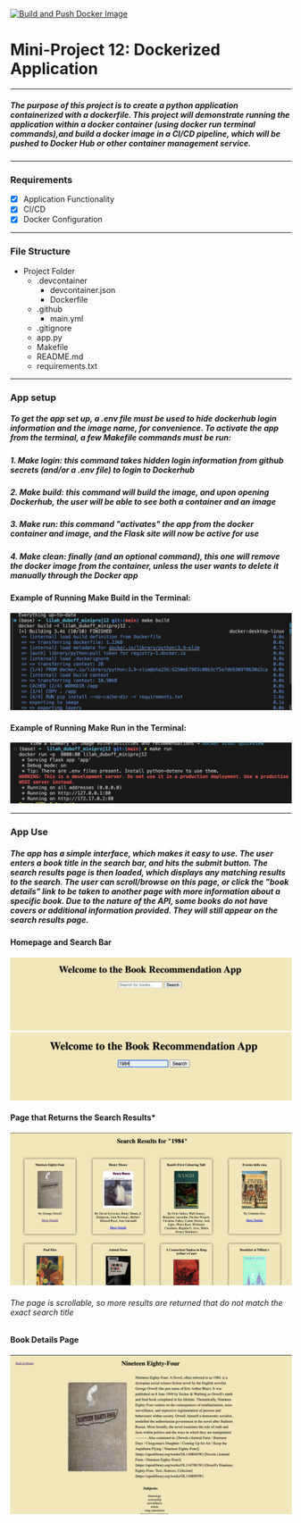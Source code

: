 [![Build and Push Docker Image](https://github.com/nogibjj/lilah_duboff_miniproj12/actions/workflows/build.yml/badge.svg)](https://github.com/nogibjj/lilah_duboff_miniproj12/actions/workflows/build.yml)


# Mini-Project 12: Dockerized Application
---
##### The purpose of this project is to create a python application containerized with a dockerfile. This project will demonstrate running the application within a docker container (using docker run terminal commands),and build a docker image in a CI/CD pipeline, which will be pushed to Docker Hub or other container management service.
---
### Requirements
- [x] Application Functionality
- [x] CI/CD
- [x] Docker Configuration

---
### File Structure
- Project Folder
    - .devcontainer
        - devcontainer.json
        - Dockerfile
    - .github
        - main.yml
    - .gitignore
    - app.py
    - Makefile
    - README.md
    - requirements.txt

---
### App setup
##### To get the app set up, a .env file must be used to hide dockerhub login information and the image name, for convenience. To activate the app from the terminal, a few Makefile commands must be run:

##### 1. Make login: this command takes hidden login information from github secrets (and/or a .env file) to login to Dockerhub

##### 2. Make build: this command will build the image, and upon opening Dockerhub, the user will be able to see both a container and an image

##### 3. Make run: this command "activates" the app from the docker container and image, and the Flask site will now be active for use

##### 4. Make clean: finally (and an optional command), this one will remove the docker image from the container, unless the user wants to delete it manually through the Docker app

#### Example of Running Make Build in the Terminal:
![alt text](screenshots/make_build.png)

#### Example of Running Make Run in the Terminal:
![alt text](screenshots/make_run.png)

---
### App Use
##### The app has a simple interface, which makes it easy to use. The user enters a book title in the search bar, and hits the submit button. The search results page is then loaded, which displays any matching results to the search. The user can scroll/browse on this page, or click the "book details" link to be taken to another page with more information about a specific book. Due to the nature of the API, some books do not have covers or additional information provided. They will still appear on the search results page. 


#### Homepage and Search Bar
![alt text](screenshots/without_search.png)
![alt text](screenshots/with_search.png)

#### Page that Returns the Search Results*
![alt text](screenshots/search_results.png)
###### The page is scrollable, so more results are returned that do not match the exact search title

#### Book Details Page
![alt text](screenshots/book_details.png)